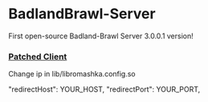 # BadlandBrawl-Server

First open-source Badland-Brawl Server 3.0.0.1 version! 

### [Patched Client](https://drive.google.com/file/d/1G9bIzAe60i0kefke4opvZ9lSE0KFdBKi/view?usp=sharing)

Change ip in lib/libromashka.config.so

"redirectHost": YOUR_HOST,
"redirectPort": YOUR_PORT,

